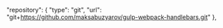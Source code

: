   "repository": {
    "type": "git",
    "url": "git+https://github.com/maksabuzyarov/gulp-webpack-handlebars.git"
  },